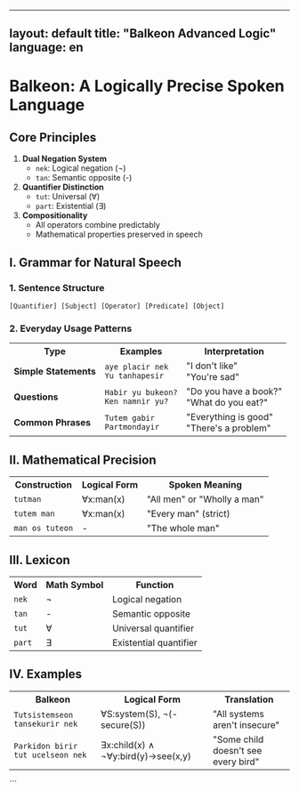 
---
layout: default
title: "Balkeon Advanced Logic"
language: en
---

# Balkeon: A Logically Precise Spoken Language

## Core Principles
1. **Dual Negation System**
   - `nek`: Logical negation (¬)
   - `tan`: Semantic opposite (-)
2. **Quantifier Distinction**
   - `tut`: Universal (∀)
   - `part`: Existential (∃)
3. **Compositionality**
   - All operators combine predictably
   - Mathematical properties preserved in speech

## I. Grammar for Natural Speech

### 1. Sentence Structure
```
[Quantifier] [Subject] [Operator] [Predicate] [Object]
```

### 2. Everyday Usage Patterns

<table>
  <tr>
    <th>Type</th>
    <th>Examples</th>
    <th>Interpretation</th>
  </tr>
  <tr>
    <td><strong>Simple Statements</strong></td>
    <td>
      <code>aye placir nek</code><br>
      <code>Yu tanhapesir</code>
    </td>
    <td>
      "I don't like"<br>
      "You're sad"
    </td>
  </tr>
  <tr>
    <td><strong>Questions</strong></td>
    <td>
      <code>Habir yu bukeon?</code><br>
      <code>Ken namnir yu?</code>
    </td>
    <td>
      "Do you have a book?"<br>
      "What do you eat?"
    </td>
  </tr>
  <tr>
    <td><strong>Common Phrases</strong></td>
    <td>
      <code>Tutem gabir</code><br>
      <code>Partmondayir</code>
    </td>
    <td>
      "Everything is good"<br>
      "There's a problem"
    </td>
  </tr>
</table>

## II. Mathematical Precision

<table>
  <tr>
    <th>Construction</th>
    <th>Logical Form</th>
    <th>Spoken Meaning</th>
  </tr>
  <tr>
    <td><code>tutman</code></td>
    <td>∀x:man(x)</td>
    <td>"All men" or "Wholly a man"</td>
  </tr>
  <tr>
    <td><code>tutem man</code></td>
    <td>∀x:man(x)</td>
    <td>"Every man" (strict)</td>
  </tr>
  <tr>
    <td><code>man os tuteon</code></td>
    <td>-</td>
    <td>"The whole man"</td>
  </tr>
</table>

## III. Lexicon

<table>
  <tr>
    <th>Word</th>
    <th>Math Symbol</th>
    <th>Function</th>
  </tr>
  <tr>
    <td><code>nek</code></td>
    <td>¬</td>
    <td>Logical negation</td>
  </tr>
  <tr>
    <td><code>tan</code></td>
    <td>-</td>
    <td>Semantic opposite</td>
  </tr>
  <tr>
    <td><code>tut</code></td>
    <td>∀</td>
    <td>Universal quantifier</td>
  </tr>
  <tr>
    <td><code>part</code></td>
    <td>∃</td>
    <td>Existential quantifier</td>
  </tr>
</table>

## IV. Examples

<table>
  <tr>
    <th>Balkeon</th>
    <th>Logical Form</th>
    <th>Translation</th>
  </tr>
  <tr>
    <td><code>Tutsistemseon tansekurir nek</code></td>
    <td>∀S:system(S), ¬(-secure(S))</td>
    <td>"All systems aren't insecure"</td>
  </tr>
  <tr>
    <td><code>Parkidon birir tut ucelseon nek</code></td>
    <td>∃x:child(x) ∧ ¬∀y:bird(y)→see(x,y)</td>
    <td>"Some child doesn't see every bird"</td>
  </tr>
</table>
```


